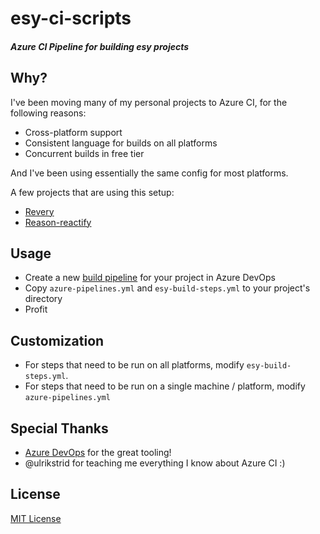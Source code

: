 # esy-ci-scripts
##### Azure CI Pipeline for building esy projects

## Why?

I've been moving many of my personal projects to Azure CI, for the following reasons:

- Cross-platform support
- Consistent language for builds on all platforms
- Concurrent builds in free tier

And I've been using essentially the same config for most platforms. 

A few projects that are using this setup:
- [Revery](https://github.com/bryphe/revery)
- [Reason-reactify](https://github.com/bryphe/reason-reactify)

## Usage

- Create a new [build pipeline](https://dev.azure.com) for your project in Azure DevOps
- Copy `azure-pipelines.yml` and `esy-build-steps.yml` to your project's directory
- Profit

## Customization

- For steps that need to be run on all platforms, modify `esy-build-steps.yml`.
- For steps that need to be run on a single machine / platform, modify `azure-pipelines.yml`

## Special Thanks

- [Azure DevOps](https://azure.microsoft.com/en-us/services/devops/) for the great tooling!
- @ulrikstrid for teaching me everything I know about Azure CI :)

## License

[MIT License](LICENSE)
